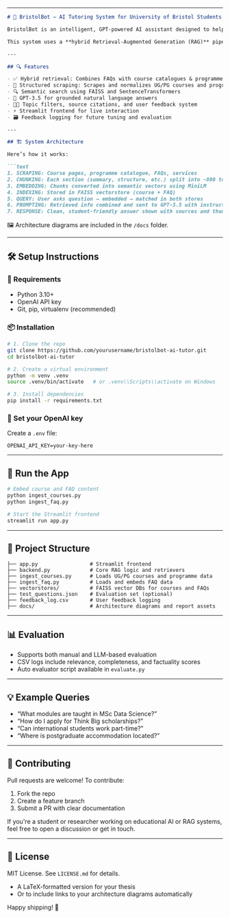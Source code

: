 
---

```markdown
# 🧠 BristolBot — AI Tutoring System for University of Bristol Students

BristolBot is an intelligent, GPT-powered AI assistant designed to help University of Bristol students navigate all aspects of university life — from academic programme details to administrative support, FAQs, accommodation, scholarships, and more.

This system uses a **hybrid Retrieval-Augmented Generation (RAG)** pipeline that combines structured academic data, university documentation, and student FAQs to generate accurate, contextual, and student-friendly answers in real time.

---

## 🔍 Features

- ✅ Hybrid retrieval: Combines FAQs with course catalogues & programme content
- 🧾 Structured scraping: Scrapes and normalizes UG/PG courses and programme catalogue pages
- 🔍 Semantic search using FAISS and SentenceTransformers
- 🧠 GPT-3.5 for grounded natural language answers
- 🧑‍🎓 Topic filters, source citations, and user feedback system
- ⚡ Streamlit frontend for live interaction
- 🗃️ Feedback logging for future tuning and evaluation

---

## 🏗️ System Architecture

Here’s how it works:

```text
1. SCRAPING: Course pages, programme catalogue, FAQs, services
2. CHUNKING: Each section (summary, structure, etc.) split into ~800 token blocks
3. EMBEDDING: Chunks converted into semantic vectors using MiniLM
4. INDEXING: Stored in FAISS vectorstore (course + FAQ)
5. QUERY: User asks question → embedded → matched in both stores
6. PROMPTING: Retrieved info combined and sent to GPT-3.5 with instructions
7. RESPONSE: Clean, student-friendly answer shown with sources and thumbs up/down
```

🖼️ Architecture diagrams are included in the `/docs` folder.

---

## 🛠️ Setup Instructions

### 🔋 Requirements
- Python 3.10+
- OpenAI API key
- Git, pip, virtualenv (recommended)

### 📦 Installation

```bash
# 1. Clone the repo
git clone https://github.com/yourusername/bristolbot-ai-tutor.git
cd bristolbot-ai-tutor

# 2. Create a virtual environment
python -m venv .venv
source .venv/bin/activate   # or .venv\\Scripts\\activate on Windows

# 3. Install dependencies
pip install -r requirements.txt
```

### 🔑 Set your OpenAI key
Create a `.env` file:
```env
OPENAI_API_KEY=your-key-here
```

---

## 🚀 Run the App

```bash
# Embed course and FAQ content
python ingest_courses.py
python ingest_faq.py

# Start the Streamlit frontend
streamlit run app.py
```

---

## 📁 Project Structure

```text
├── app.py                 # Streamlit frontend
├── backend.py             # Core RAG logic and retrievers
├── ingest_courses.py      # Loads UG/PG courses and programme data
├── ingest_faq.py          # Loads and embeds FAQ data
├── vectorstores/          # FAISS vector DBs for courses and FAQs
├── test_questions.json    # Evaluation set (optional)
├── feedback_log.csv       # User feedback logging
├── docs/                  # Architecture diagrams and report assets
```

---

## 📊 Evaluation

- Supports both manual and LLM-based evaluation
- CSV logs include relevance, completeness, and factuality scores
- Auto evaluator script available in `evaluate.py`

---

## 💡 Example Queries

- “What modules are taught in MSc Data Science?”
- “How do I apply for Think Big scholarships?”
- “Can international students work part-time?”
- “Where is postgraduate accommodation located?”

---

## 🤝 Contributing

Pull requests are welcome! To contribute:
1. Fork the repo
2. Create a feature branch
3. Submit a PR with clear documentation

If you're a student or researcher working on educational AI or RAG systems, feel free to open a discussion or get in touch.

---

## 📜 License

MIT License. See `LICENSE.md` for details.


- A LaTeX-formatted version for your thesis
- Or to include links to your architecture diagrams automatically

Happy shipping! 🚀
